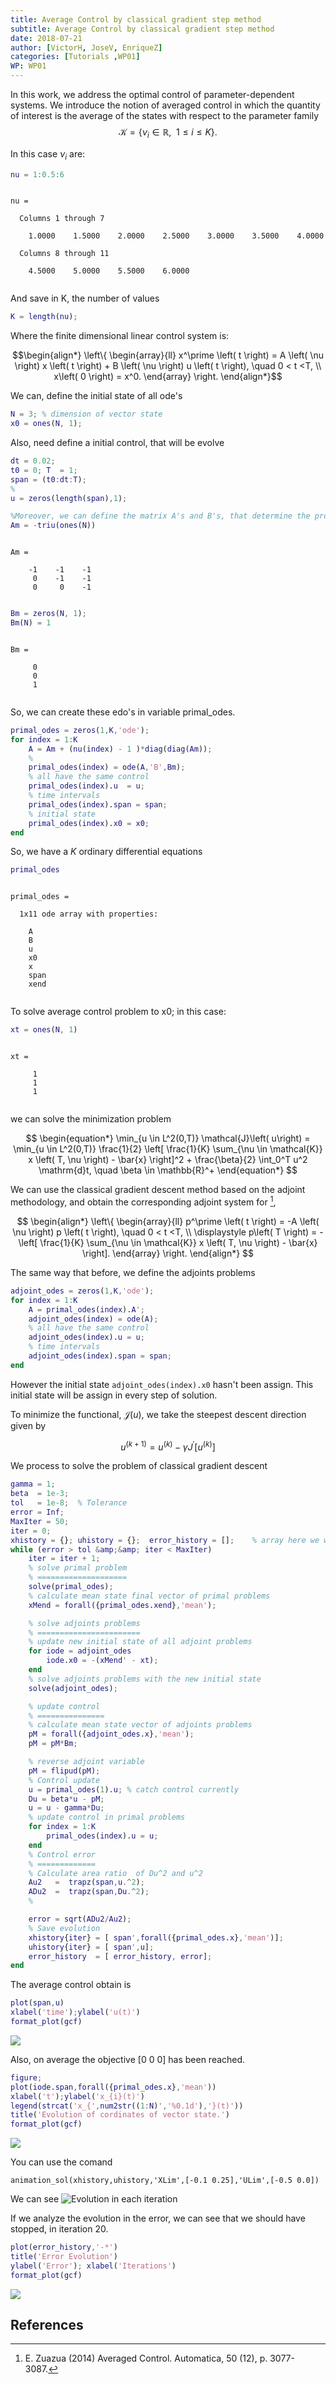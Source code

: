 ```yaml
---
title: Average Control by classical gradient step method
subtitle: Average Control by classical gradient step method
date: 2018-07-21
author: [VictorH, JoseV, EnriqueZ]
categories: [Tutorials ,WP01]
WP: WP01
---
```









In this work, we address the optimal control of parameter-dependent systems. We introduce the notion of averaged control in which the quantity of interest is the average of the states with respect to the parameter family $$\mathcal{K}= \left\{ \nu_i \in \mathbb{R}, \enspace 1\leq i \leq K \right\}.$$


In this case $\nu_i$ are:



```matlab
nu = 1:0.5:6
```




```

nu =

  Columns 1 through 7

    1.0000    1.5000    2.0000    2.5000    3.0000    3.5000    4.0000

  Columns 8 through 11

    4.5000    5.0000    5.5000    6.0000


```


And save in K, the number of values



```matlab
K = length(nu);
```


Where the finite dimensional linear control system is:


$$\begin{align*}  \left\{ \begin{array}{ll} x^\prime \left( t \right) = A \left( \nu \right) x \left( t \right) + B \left( \nu \right) u \left( t \right), \quad 0 < t <T, \\ x\left( 0 \right) = x^0. \end{array} \right. \end{align*}$$


We can, define the initial state of all ode's



```matlab
N = 3; % dimension of vector state
x0 = ones(N, 1);
```


Also, need define a initial control, that will be evolve



```matlab
dt = 0.02;
t0 = 0; T  = 1;
span = (t0:dt:T);
%
u = zeros(length(span),1);
```



```matlab
%Moreover, we can define the matrix A's and B's, that determine the problem
Am = -triu(ones(N))
```




```

Am =

    -1    -1    -1
     0    -1    -1
     0     0    -1


```



```matlab
Bm = zeros(N, 1);
Bm(N) = 1
```




```

Bm =

     0
     0
     1


```


So, we can create these edo's in variable primal_odes.



```matlab
primal_odes = zeros(1,K,'ode');
for index = 1:K
    A = Am + (nu(index) - 1 )*diag(diag(Am));
    %
    primal_odes(index) = ode(A,'B',Bm);
    % all have the same control
    primal_odes(index).u  = u;
    % time intervals
    primal_odes(index).span = span;
    % initial state
    primal_odes(index).x0 = x0;
end
```


So, we have a $K$ ordinary differential equations



```matlab
primal_odes
```




```

primal_odes = 

  1x11 ode array with properties:

    A
    B
    u
    x0
    x
    span
    xend


```


To solve average control problem to x0; in this case:



```matlab
xt = ones(N, 1)
```




```

xt =

     1
     1
     1


```


we can solve the minimization problem


$$ \begin{equation*} \min_{u \in L^2(0,T)} \mathcal{J}\left( u\right) = \min_{u \in L^2(0,T)} \frac{1}{2} \left[ \frac{1}{K} \sum_{\nu \in \mathcal{K}} x \left( T, \nu \right) - \bar{x} \right]^2  + \frac{\beta}{2} \int_0^T u^2 \mathrm{d}t, \quad \beta \in \mathbb{R}^+ \end{equation*} $$


We can use the classical gradient descent method based on the adjoint methodology, and obtain the corresponding adjoint system for [^fn],


$$ \begin{align*} \left\{ \begin{array}{ll} p^\prime \left( t \right) = -A \left( \nu \right) p \left( t \right), \quad 0 < t <T, \\ \displaystyle p\left( T \right) = - \left[ \frac{1}{K} \sum_{\nu \in \mathcal{K}} x \left( T, \nu \right) - \bar{x} \right]. \end{array} \right. \end{align*} $$


The same way that before, we define the adjoints problems



```matlab
adjoint_odes = zeros(1,K,'ode');
for index = 1:K
    A = primal_odes(index).A';
    adjoint_odes(index) = ode(A);
    % all have the same control
    adjoint_odes(index).u = u;
    % time intervals
    adjoint_odes(index).span = span;
end
```


However the initial state  `adjoint_odes(index).x0` hasn't been assign. This initial state will be assign in every step of solution.


To minimize the functional, $\mathcal{J}\left( u\right)$, we take the steepest descent direction given by


$$\begin{equation*} u^{\left( k+1 \right)} = u^{\left( k \right)} - \gamma J^\prime \left[ u^{\left( k \right)} \right] \end{equation*} $$


We process to solve the problem of classical gradient descent



```matlab
gamma = 1;
beta  = 1e-3;
tol   = 1e-8;  % Tolerance
error = Inf;
MaxIter = 50;
iter = 0;
xhistory = {}; uhistory = {};  error_history = [];    % array here we will save the evolution of average vector states
while (error > tol &amp;&amp; iter < MaxIter)
    iter = iter + 1;
    % solve primal problem
    % ====================
    solve(primal_odes);
    % calculate mean state final vector of primal problems
    xMend = forall({primal_odes.xend},'mean');

    % solve adjoints problems
    % =======================
    % update new initial state of all adjoint problems
    for iode = adjoint_odes
        iode.x0 = -(xMend' - xt);
    end
    % solve adjoints problems with the new initial state
    solve(adjoint_odes);

    % update control
    % ===============
    % calculate mean state vector of adjoints problems
    pM = forall({adjoint_odes.x},'mean');
    pM = pM*Bm;

    % reverse adjoint variable
    pM = flipud(pM);
    % Control update
    u = primal_odes(1).u; % catch control currently
    Du = beta*u - pM;
    u = u - gamma*Du;
    % update control in primal problems
    for index = 1:K
        primal_odes(index).u = u;
    end
    % Control error
    % =============
    % Calculate area ratio  of Du^2 and u^2
    Au2   =  trapz(span,u.^2);
    ADu2  =  trapz(span,Du.^2);
    %

    error = sqrt(ADu2/Au2);
    % Save evolution
    xhistory{iter} = [ span',forall({primal_odes.x},'mean')];
    uhistory{iter} = [ span',u];
    error_history  = [ error_history, error];
end
```


The average control obtain is



```matlab
plot(span,u)
xlabel('time');ylabel('u(t)')
format_plot(gcf)
```


![](./../../assets/imgs/WP01/P0001/average_control_by_classical_gradient_step-md_01.png)

Also, on average the objective [0 0 0] has been reached.



```matlab
figure;
plot(iode.span,forall({primal_odes.x},'mean'))
xlabel('t');ylabel('x_{i}(t)')
legend(strcat('x_{',num2str((1:N)','%0.1d'),'}(t)'))
title('Evolution of cordinates of vector state.')
format_plot(gcf)
```


![](./../../assets/imgs/WP01/P0001/average_control_by_classical_gradient_step-md_02.png)

You can use the comand


`animation_sol(xhistory,uhistory,'XLim',[-0.1 0.25],'ULim',[-0.5 0.0])`


We can see ![Evolution in each iteration](../../assets/imgs/WP01/P0001/average_control.gif)


If we analyze the evolution in the error, we can see that we should have stopped, in iteration 20.



```matlab
plot(error_history,'-*')
title('Error Evolution')
ylabel('Error'); xlabel('Iterations')
format_plot(gcf)
```


![](./../../assets/imgs/WP01/P0001/average_control_by_classical_gradient_step-md_03.png)


## References


[^fn]:  E. Zuazua (2014) Averaged Control. Automatica, 50 (12), p. 3077-3087.




